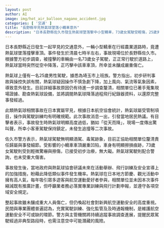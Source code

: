 ```yaml
---
layout: post
author: AI
image: img/hot_air_balloon_nagano_accident.jpg
categories: [ '交通' ]
title: "長野縣罕見熱氣球墜落小轎車意外"
description: "日本長野縣佐久市發生熱氣球墜落擊中小型轎車，73歲女駕駛受輕傷，25歲男性熱氣球駕駛配合調查。事故疑操作失誤結合氣象因素導致，相關單位正積極調查並檢討安全措施。事件引發大眾對航空運動安全討論，政府及協會將加強訓練與宣導，保障未來活動安全。"
---
```

日本長野縣近日發生一起罕見的交通意外，一輛小型轎車在行經農業道路時，竟遭熱氣球墜落撞擊車頂。事件發生於清晨七時半左右，事故現場位於長野縣佐久市。根據警方初步調查，被撞擊的車輛由一名73歲女子駕駛，正正常行駛於道路上，熱氣球當時突然從空中降落，正巧擊中該車車頂，所幸並未釀成嚴重傷亡。

熱氣球上僅有一名25歲男性駕駛，據悉為埼玉市上班族。警方指出，初步研判事故與操控失誤有關，熱氣球疑因操作不慎急劇下降，加上風向、氣流等氣象因素，導致意外發生。目前詳細事故原因仍有待進一步調查釐清，相關單位已著手蒐集現場證據、勘查熱氣球設備，並將調閱熱氣球降落過程飛行紀錄器資料，以還原完整事發經過。

此類熱氣球相關事故在日本實屬罕見，根據日本航空協會統計，熱氣球屬受管制項目，操作與駕駛訓練均有明確規範。此次事故消息一出，引發當地居民熱議。有目擊者表示，事故發生時熱氣球明顯高度過低，猶如「從天而降」，現場一度傳出驚叫聲，所幸小客車駕駛保持鎮定，未發生追撞等二次事故。

佐久市警方表示，熱氣球駕駛無明顯酒駕、毒駕跡象，目前正協助相關單位釐清責任歸屬與事發細節。受影響的小轎車車頂嚴重凹陷，車身有明顯擦損痕跡，73歲女駕駛則受到輕微驚嚇與擦傷，已接受初步治療，無大礙。熱氣球駕駛則配合警詢，也未受重大傷害。

事故發生後，當地政府與熱氣球協會研議未來在活動舉辦、飛行訓練及安全宣導上的加強措施，盼藉此降低類似事件發生機率。熱氣球在日本地方節慶、觀光活動中擁有高人氣，每年吸引眾多遊客與航空運動愛好者參與，相關單位並未因本次事件縮減既有推廣計畫，但呼籲業者務必落實專業訓練與飛行計劃申報，並遵守各項空域安全規定。

整起事故雖未釀成重大人員傷亡，但仍喚起社會對新興航空運動安全的高度重視。民間與專業團體普遍認為，充實駕駛訓練、強化監管及及時通報機制，是維護航空運動安全不可或缺的環節。警方與主管機關將持續追蹤事故調查進展，提醒民眾駕駛經過非典型路段時，也需注意空中可能潛藏的風險。